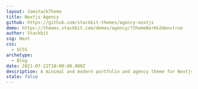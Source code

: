 ```yaml
---
layout: JamstackTheme
title: Nextjs Agency
github: https://github.com/stackbit-themes/agency-nextjs
demo: https://themes.stackbit.com/demos/agency/?themeBarHidden=true
author: Stackbit
ssg: Next
css:
  - SCSS
archetype:
  - Blog
date: 2021-07-22T10:00:00.000Z
description: A minimal and modern portfolio and agency theme for Nextjs.
stale: false
---
```

